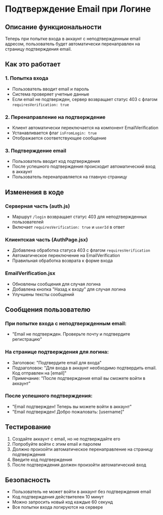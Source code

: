 # Подтверждение Email при Логине

## Описание функциональности

Теперь при попытке входа в аккаунт с неподтвержденным email адресом, пользователь будет автоматически перенаправлен на страницу подтверждения email.

## Как это работает

### 1. Попытка входа
- Пользователь вводит email и пароль
- Система проверяет учетные данные
- Если email не подтвержден, сервер возвращает статус 403 с флагом `requiresVerification: true`

### 2. Перенаправление на подтверждение
- Клиент автоматически переключается на компонент EmailVerification
- Устанавливается флаг `isFromLogin: true`
- Отображается соответствующее сообщение

### 3. Подтверждение email
- Пользователь вводит код подтверждения
- После успешного подтверждения происходит автоматический вход в аккаунт
- Пользователь перенаправляется на главную страницу

## Изменения в коде

### Серверная часть (auth.js)
- Маршрут `/login` возвращает статус 403 для неподтвержденных пользователей
- Включает `requiresVerification: true` и `userId` в ответ

### Клиентская часть (AuthPage.jsx)
- Добавлена обработка статуса 403 с флагом `requiresVerification`
- Автоматическое переключение на EmailVerification
- Правильная обработка возврата к форме входа

### EmailVerification.jsx
- Обновлены сообщения для случая логина
- Добавлена кнопка "Назад к входу" для случая логина
- Улучшены тексты сообщений

## Сообщения пользователю

### При попытке входа с неподтвержденным email:
- "Email не подтвержден. Проверьте почту и подтвердите регистрацию"

### На странице подтверждения для логина:
- Заголовок: "Подтвердите email для входа"
- Подзаголовок: "Для входа в аккаунт необходимо подтвердить email. Код отправлен на [email]"
- Примечание: "После подтверждения email вы сможете войти в аккаунт"

### После успешного подтверждения:
- "Email подтвержден! Теперь вы можете войти в аккаунт"
- "Email подтвержден! Добро пожаловать: [username]"

## Тестирование

1. Создайте аккаунт с email, но не подтверждайте его
2. Попробуйте войти с этим email и паролем
3. Должно произойти автоматическое перенаправление на страницу подтверждения
4. Введите код подтверждения
5. После подтверждения должен произойти автоматический вход

## Безопасность

- Пользователь не может войти в аккаунт без подтверждения email
- Код подтверждения действителен 10 минут
- Можно запросить новый код каждые 60 секунд
- Все попытки входа логируются на сервере
